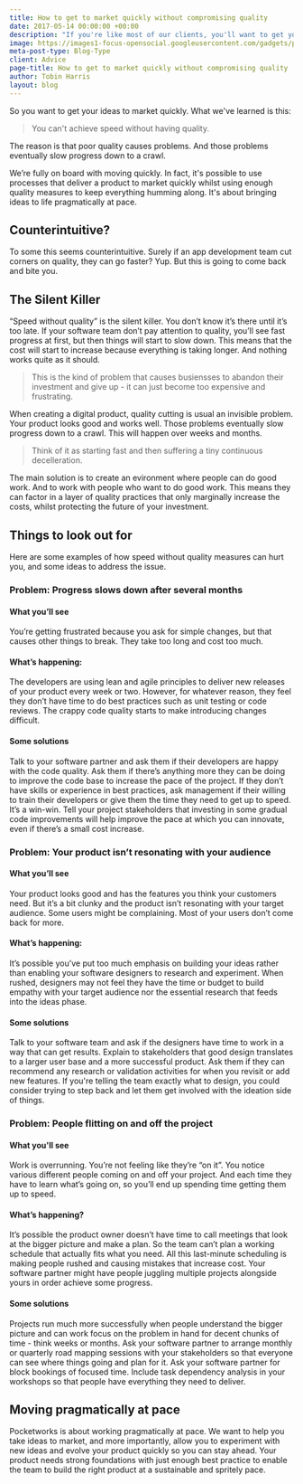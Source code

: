 ```yaml
---
title: How to get to market quickly without compromising quality
date: 2017-05-14 00:00:00 +00:00
description: "If you're like most of our clients, you'll want to get your ideas to market quickly. What we've learned is this: you can't achieve speed without having quality."
image: https://images1-focus-opensocial.googleusercontent.com/gadgets/proxy?container=focus&resize_w=1024&refresh=2592000&url=https://cdn1.tekrevue.com/wp-content/uploads/2015/01/speedometer-blazing-fast.jpg
meta-post-type: Blog-Type
client: Advice
page-title: How to get to market quickly without compromising quality
author: Tobin Harris
layout: blog
---
```


So you want to get your ideas to market quickly. What we've learned is this: 

> You can't achieve speed without having quality. 

<!--more-->

The reason is that poor quality causes problems. And those problems eventually slow progress down to a crawl.

We’re fully on board with moving quickly. In fact, it's possible to use processes that deliver a product to market quickly whilst using enough quality measures to keep everything humming along. It's about bringing ideas to life pragmatically at pace.


## Counterintuitive?

To some this seems counterintuitive. Surely if an app development team cut corners on quality, they can go faster? Yup. But this is going to come back and bite you.

## The Silent Killer

“Speed without quality” is the silent killer. You don’t know it’s there until it’s too late. If your software team don’t pay attention to quality, you’ll see fast progress at first, but then things will start to slow down. This means that the cost will start to increase because everything is taking longer. And nothing works quite as it should. 

> This is the kind of problem that causes busiensses to abandon their investment and give up - it can just become too expensive and frustrating.

When creating a digital product, quality cutting is usual an invisible problem. Your product looks good and works well. Those problems eventually slow progress down to a crawl. This will happen over weeks and months. 

> Think of it as starting fast and then suffering a tiny continuous decelleration.

The main solution is to create an evironment where people can do good work. And to work with people who want to do good work. This means they can factor in a layer of quality practices that only marginally increase the costs, whilst protecting the future of your investment.

## Things to look out for

Here are some examples of how speed without quality measures can hurt you, and some ideas to address the issue.

### Problem: Progress slows down after several months

#### What you’ll see

You’re getting frustrated because you ask for simple changes, but that causes other things to break. They take too long and cost too much.

#### What’s happening: 
The developers are using lean and agile principles to deliver new releases of your product every week or two. However, for whatever reason, they feel they don’t have time to do best practices such as unit testing or code reviews. The crappy code quality starts to make introducing changes difficult. 

#### Some solutions

Talk to your software partner and ask them if their developers are happy with the code quality. Ask them if there’s anything more they can be doing to improve the code base to increase the pace of the project. If they don’t have skills or experience in best practices, ask management if their willing to train their developers or give them the time they need to get up to speed. It’s a win-win. Tell your project stakeholders that investing in some gradual code improvements will help improve the pace at which you can innovate, even if there’s a small cost increase.

### Problem: Your product isn’t resonating with your audience

#### What you’ll see

Your product looks good and has the features you think your customers need. But it’s a bit clunky and the product isn’t resonating with your target audience. Some users might be complaining. Most of your users don’t come back for more.

#### What’s happening:

It’s possible you’ve put too much emphasis on building your ideas rather than enabling your software designers to research and experiment. When rushed, designers may not feel they have the time or budget to build empathy with your target audience nor the essential research that feeds into the ideas phase.

#### Some solutions

Talk to your software team and ask if the designers have time to work in a way that can get results. Explain to stakeholders that good design translates to a larger user base and a more successful product. Ask them if they can recommend any research or validation activities for when you revisit or add new features. If you're telling the team exactly what to design, you could consider trying to step back and let them get involved with the ideation side of things.

### Problem: People flitting on and off the project


#### What you'll see

Work is overrunning. You’re not feeling like they’re “on it”. You notice various different people coming on and off your project. And each time they have to learn what’s going on, so you’ll end up spending time getting them up to speed. 

#### What’s happening?

It’s possible the product owner doesn’t have time to call meetings that look at the bigger picture and make a plan. So the team can’t plan a working schedule that actually fits what you need. All this last-minute scheduling is making people rushed and causing mistakes that increase cost. Your software partner might have people juggling multiple projects alongside yours in order achieve some progress.

#### Some solutions

Projects run much more successfully when people understand the bigger picture and can work focus on the problem in hand for decent chunks of time - think weeks or months. Ask your software partner to arrange monthly or quarterly road mapping sessions with your stakeholders so that everyone can see where things going and plan for it. Ask your software partner for block bookings of focused time. Include task dependency analysis in your workshops so that people have everything they need to deliver. 

## Moving pragmatically at pace

Pocketworks is about working pragmatically at pace. We want to help you take ideas to market, and more importantly, allow you to experiment with new ideas and evolve your product quickly so you can stay ahead. Your product needs strong foundations with just enough best practice to enable the team to build the right product at a sustainable and spritely pace.
